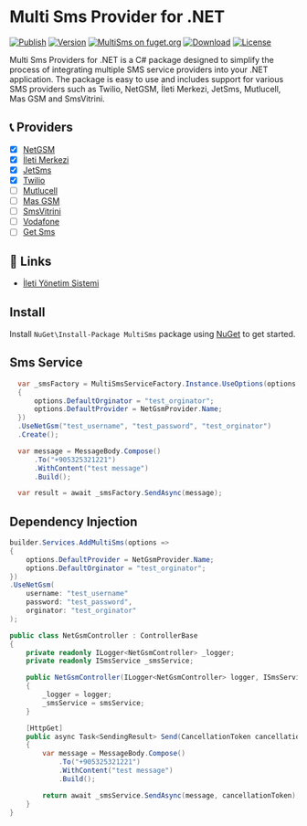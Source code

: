 # Multi Sms Provider for .NET

[![Publish](https://github.com/mustafagenc/multisms/actions/workflows/publish.yml/badge.svg)](https://github.com/mustafagenc/multisms/actions/workflows/publish.yml) [![Version](https://img.shields.io/nuget/v/MultiSms?label=Nuget)](https://www.nuget.org/packages/MultiSms) [![MultiSms on fuget.org](https://www.fuget.org/packages/MultiSms/badge.svg)](https://www.fuget.org/packages/MultiSms) [![Download](https://img.shields.io/nuget/dt/MultiSms?label=Downloads&color=green&logo=nuget)](https://www.nuget.org/packages/MultiSms) [![License](https://img.shields.io/github/license/mustafagenc/multisms?label=License)](https://github.com/mustafagenc/multisms/blob/main/LICENSE) 

Multi Sms Providers for .NET is a C# package designed to simplify the process of integrating multiple SMS service providers into your .NET application.
The package is easy to use and includes support for various SMS providers such as Twilio, NetGSM, İleti Merkezi, JetSms, Mutlucell, Mas GSM and SmsVitrini.

## 📞 Providers

- [x] [NetGSM](https://www.nuget.org/packages/MultiSms.NetGsm.Provider/)
- [x] [İleti Merkezi](https://www.nuget.org/packages/MultiSms.IletiMerkezi.Provider/)
- [x] [JetSms](https://www.nuget.org/packages/MultiSms.JetSms.Provider/)
- [x] [Twilio](https://www.nuget.org/packages/MultiSms.Twilio.Provider/)
- [ ] [Mutlucell](https://www.nuget.org/packages/MultiSms.Mutlucell.Provider/)
- [ ] [Mas GSM](https://www.nuget.org/packages/MultiSms.MasGsm.Provider/)
- [ ] [SmsVitrini](https://www.nuget.org/packages/MultiSms.SmsVitrini.Provider/)
- [ ] [Vodafone](#)
- [ ] [Get Sms](#)

## 🔗 Links

- [İleti Yönetim Sistemi](https://iys.org.tr)

## Install
Install ```NuGet\Install-Package MultiSms``` package using [NuGet](https://www.nuget.org/packages/MultiSms) to get started.

## Sms Service
```csharp
  var _smsFactory = MultiSmsServiceFactory.Instance.UseOptions(options =>
  {
      options.DefaultOrginator = "test_orginator";
      options.DefaultProvider = NetGsmProvider.Name;
  })
  .UseNetGsm("test_username", "test_password", "test_orginator")
  .Create();

  var message = MessageBody.Compose()
      .To("+905325321221")
      .WithContent("test message")
      .Build();

  var result = await _smsFactory.SendAsync(message);
```

## Dependency Injection
```csharp
builder.Services.AddMultiSms(options =>
{
    options.DefaultProvider = NetGsmProvider.Name;
    options.DefaultOrginator = "test_orginator";
})
.UseNetGsm(
    username: "test_username"
    password: "test_password",
    orginator: "test_orginator"
);
```

```csharp
public class NetGsmController : ControllerBase
{
    private readonly ILogger<NetGsmController> _logger;
    private readonly ISmsService _smsService;

    public NetGsmController(ILogger<NetGsmController> logger, ISmsService smsService)
    {
        _logger = logger;
        _smsService = smsService;
    }

    [HttpGet]
    public async Task<SendingResult> Send(CancellationToken cancellationToken)
    {
        var message = MessageBody.Compose()
            .To("+905325321221")
            .WithContent("test message")
            .Build();

        return await _smsService.SendAsync(message, cancellationToken);
    }
}
```
